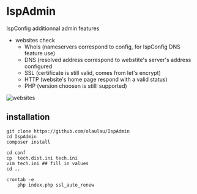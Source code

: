 # IspAdmin
IspConfig additionnal admin features

- websites check
    - WhoIs (nameservers correspond to config, for IspConfig DNS feature use)
    - DNS (resolved address correspond to webstite's server's address configured
    - SSL (certificate is still valid, comes from let's encrypt)
    - HTTP (website's home page respond with a valid status)
    - PHP (version choosen is stilll supported)

![websites](doc/websites.png)

## installation
```
git clone https://github.com/olaulau/IspAdmin
cd IspAdmin
composer install

cd conf
cp 	tech.dist.ini tech.ini
vim tech.ini ## fill in values
cd ..

crontab -e
	php index.php ssl_auto_renew
```
